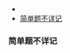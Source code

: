 <!-- @import "[TOC]" {cmd="toc" depthFrom=1 depthTo=6 orderedList=false} -->

<!-- code_chunk_output -->

- [](#)
- [简单题不详记](#简单题不详记)

<!-- /code_chunk_output -->

### 

### 简单题不详记
